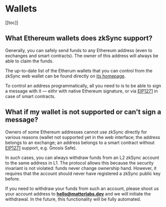 # Wallets

[[toc]]

## What Ethereum wallets does zkSync support?

Generally, you can safely send funds to any Ethereum address (even to exchanges and smart contracts). The owner of this address will always be able to claim the funds.

The up-to-date list of the Etherum wallets that you can control from the zkSync web wallet can be found directly on [its homepage](https://wallet.zksync.io).

To control an address programmatically, all you need to is to be able to sign a message with it — eithr with native Ethereum signature, or via [EIP1271](https://github.com/ethereum/EIPs/blob/master/EIPS/eip-1271.md) in case of smart contracts.

## What if my wallet is not supported or can't sign a message?

Owners of some Ethereum addresses cannot use zkSync directly for various reasons (wallet not supported yet in the web interface; the address belongs to an exchange; an address belongs to a smart contract without [EIP1271](https://github.com/ethereum/EIPs/blob/master/EIPS/eip-1271.md) support, e.g. Gnosis Safe).

In such cases, you can always withdraw funds from an L2 zkSync account to the same address in L1. The protocol allows this because the security invariant is not violated: funds never change ownership hand. However, it requires that the account should never have registered a zkSync public key before.

If you need to withdraw your funds from such an account, please shoot us your account address to **hello@matterlabs.dev** and we will initiate the withdrawal. In the future, this functionality will be fully automated.
